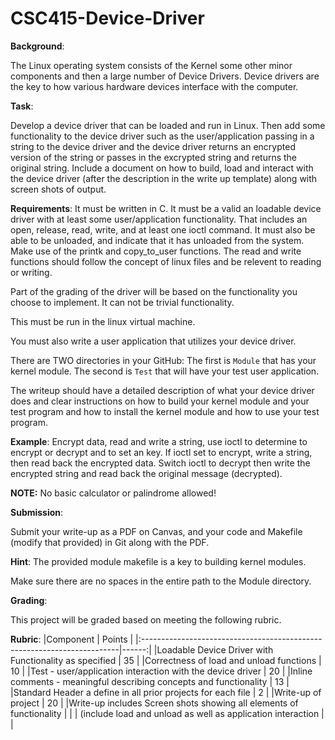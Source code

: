 # CSC415-Device-Driver
**Background**:

The Linux operating system consists of the Kernel some other minor components and then a large number of Device Drivers.  Device drivers are the key to how various hardware devices interface with the computer.

**Task**:

Develop a device driver that can be loaded and run in Linux.  Then add some functionality to the device driver such as the user/application passing in a string to the device driver and the device driver returns an encrypted version of the string or passes in the excrypted string and returns the original string.  Include a document on how to build, load and interact with the device driver (after the description in the write up template) along with screen shots of output.

**Requirements**:
It must be written in C.  It must be a valid an loadable device driver with at least some user/application functionality. That includes an open, release, read, write, and at least one ioctl command.  It must also be able to be unloaded, and indicate that it has unloaded from the system.  Make use of the printk and copy_to_user functions.  The read and write functions should follow the concept of linux files and be relevent to reading or writing.

Part of the grading of the driver will be based on the functionality you choose to implement.  It can not be trivial functionality.

This must be run in the linux virtual machine.

You must also write a user application that utilizes your device driver.

There are TWO directories in your GitHub:  The first is `Module` that has your kernel module.  The second is `Test` that will have your test user application.

The writeup should have a detailed description of what your device driver does and clear instructions on how to build your kernel module and your test program and how to install the kernel module and how to use your test program.

**Example**:
Encrypt data, read and write a string, use ioctl to determine to encrypt or decrypt and to set an key. If ioctl set to encrypt, write a string, then read back the encrypted data.  Switch ioctl to decrypt then write the encrypted string and read back the original message (decrypted).

**NOTE:**
No basic calculator or palindrome allowed!

**Submission**:

Submit your write-up as a PDF on Canvas, and your code and Makefile (modify that provided) in Git along with the PDF.

**Hint**:
The provided module makefile is a key to building kernel modules.

Make sure there are no spaces in the entire path to the Module directory.

**Grading**:

This project will be graded based on meeting the following rubric. 

**Rubric**: 
|Component 	| Points |
|:------------------------------------------------------------------------|------:|
|Loadable Device Driver with Functionality as specified                   |	 35   |
|Correctness of load and unload functions                                 |	 10   |
|Test  -  user/application interaction with the device driver     	  |  	20  |
|Inline comments - meaningful describing concepts and functionality       | 	13  |
|Standard Header a define in all prior projects for each file             |  	2   |
|Write-up of project                                                      |  20   |
|Write-up includes Screen shots showing all elements of functionality     |       |
|     (include load and unload as well as application interaction         |     |

	

	

